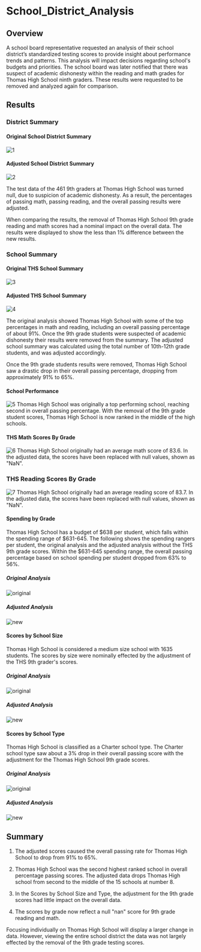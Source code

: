 # School_District_Analysis
## Overview
A school board representative requested an analysis of their school district’s standardized testing scores to provide insight about performance trends and patterns. This analysis will impact decisions regarding school's budgets and priorities. The school board was later notified that there was suspect of academic dishonesty within the reading and math grades for Thomas High School ninth graders. These results were requested to be removed and analyzed again for comparison.  

## Results

### District Summary
#### Original School District Summary
![1](original_district_summary.png)

#### Adjusted School District Summary
![2](new_district_summary.png)

The test data of the 461 9th graders at Thomas High School was turned null, due to suspicion of academic dishonesty. As a result, the percentages of passing math, passing reading, and the overall passing results were adjusted. 

When comparing the results, the removal of Thomas High School 9th grade reading and math scores had a nominal impact on the overall data. The results were displayed to show the less than 1% difference between the new results. 

### School Summary
#### Original THS School Summary
![3](original_school_summary.png)

#### Adjusted THS School Summary
![4](new_school_summary.png) 

The original analysis showed Thomas High School with some of the top percentages in math and reading, including an overall passing percentage of about 91%. Once the 9th grade students were suspected of academic dishonesty their results were removed from the summary. The adjusted school summary was calculated using the total number of 10th-12th grade students, and was adjusted accordingly. 

Once the 9th grade students results were removed, Thomas High School saw a drastic drop in their overall passing percentage, dropping from approximately 91% to 65%.

#### School Performance
![5](high_performing_schools.png)
Thomas High School was originally a top performing school, reaching second in overall passing percentage. With the removal of the 9th grade student scores, Thomas High School is now ranked in the middle of the high schools.

#### THS Math Scores By Grade 
![6](new_math_scores.png)
Thomas High School originally had an average math score of 83.6. In the adjusted data, the scores have been replaced with null values, shown as "NaN". 

### THS Reading Scores By Grade
![7](new_reading_scores.png)
Thomas High School originally had an average reading score of 83.7. In the adjusted data, the scores have been replaced with null values, shown as "NaN".

#### Spending by Grade
Thomas High School has a budget of $638 per student, which falls within the spending range of $631-645. The following shows the spending rangers per student, the original analysis and the adjusted analysis without the THS 9th grade scores. Within the $631-645 spending range, the overall passing percentage based on school spending per student dropped from 63% to 56%. 

##### Original Analysis
![original](original_spending.png)

##### Adjusted Analysis
![new](new_spending.png)

#### Scores by School Size
Thomas High School is considered a medium size school with 1635 students. The scores by size were nominally effected by the adjustment of the THS 9th grader's scores. 

##### Original Analysis
![original](original_school_size.png)

##### Adjusted Analysis
![new](new_school_size.png)

#### Scores by School Type
Thomas High School is classified as a Charter school type. The Charter school type saw about a 3% drop in their overall passing score with the adjustment for the Thomas High School 9th grade scores. 

##### Original Analysis
![original](original_type.png)

##### Adjusted Analysis
![new](new_type.png)

## Summary

1. The adjusted scores caused the overall passing rate for Thomas High School to drop from 91% to 65%.

2. Thomas High School was the second highest ranked school in overall percentage passing scores. The adjusted data drops Thomas High school from second to the middle of the 15 schools at number 8. 

3. In the Scores by School Size and Type, the adjustment for the 9th grade scores had little impact on the overall data. 

4. The scores by grade now reflect a null "nan" score for 9th grade reading and math. 

Focusing individually on Thomas High School will display a larger change in data. However, viewing the entire school district the data was not largely effected by the removal of the 9th grade testing scores.
